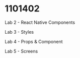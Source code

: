 # 1101402
Lab 2 - React Native Components

Lab 3 - Styles

Lab 4 - Props & Component

Lab 5 - Screens